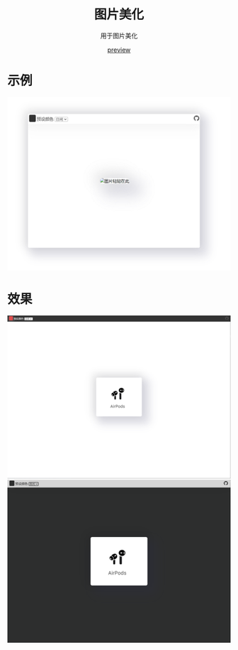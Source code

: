 <h1 align="center">图片美化</h1>
<p align="center">用于图片美化</p>

<div align="center">

[preview](https://github262302.github.io/image-beautify/)
 
</div>

# 示例
![图片](./images/view-default.png)
# 效果
![图片](./images/view-right.png)
![图片](./images/view-dark.png)

